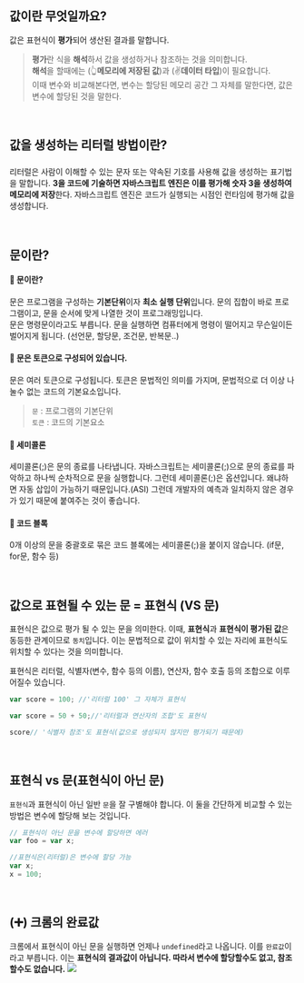 ## 값이란 무엇일까요?
값은 표현식이 **평가**되어 생산된 결과를 말합니다. 
> **평가**란 식을 **해석**하서 값을 생성하거나 참조하는 것을 의미합니다. <br/>
>**해석**을 할때에는 (👆**메모리에 저장된 값**)과 (✌**데이터 타입**)이 필요합니다. <br/>
이때 변수와 비교해본다면, 변수는 할당된 메모리 공간 그 자체를 말한다면, 값은 변수에 할당된 것을 말한다.

<br/>

## 값을 생성하는 리터럴 방법이란?

### 
리터럴은 사람이 이해할 수 있는 문자 또는 약속된 기호를 사용해 값을 생성하는 표기법을 말합니다. **3을 코드에 기술하면 자바스크립트 엔진은 이를 평가해 숫자 3을 생성하여 메모리에 저장**한다. 자바스크립트 엔진은 코드가 실행되는 시점인 런타임에 평가해 값을 생성합니다.

<br/>

## 문이란?
#### 🔎 문이란?
문은 프로그램을 구성하는 **기본단위**이자 **최소 실행 단위**입니다. 문의 집합이 바로 프로그램이고, 문을 순서에 맞게 나열한 것이 프로그래밍입니다.<br/>
문은 명령문이라고도 부릅니다. 문을 실행하면 컴퓨터에게 명령이 떨어지고 무슨일이든 벌어지게 됩니다. (선언문, 할당문, 조건문, 반복문..)

#### 🔎 문은 토큰으로 구성되어 있습니다.
문은 여러 토큰으로 구성됩니다. 토큰은 문법적인 의미를 가지며, 문법적으로 더 이상 나눌수 없는 코드의 기본요소입니다. 

> `문` : 프로그램의 기본단위 <br/>
> `토큰` : 코드의 기본요소

#### 🔎 세미콜론
세미콜론(;)은 문의 종료를 나타냅니다. 자바스크립트는 세미콜론(;)으로 문의 종료를 파악하고 하나씩 순차적으로 문을 실행합니다. 그런데 세미콜론(;)은 옵션입니다. 왜냐하면 자동 삽입이 가능하기 때문입니다.(ASI) 그런데 개발자의 예측과 일치하지 않은 경우가 있기 때문에 붙여주는 것이 좋습니다.

#### 🔎 코드 블록
0개 이상의 문을 중괄호로 묶은 코드 블록에는 세미콜론(;)을 붙이지 않습니다. (if문, for문, 함수 등)

<br/>

## 값으로 표현될 수 있는 문 = 표현식 (VS 문)
표현식은 값으로 평가 될 수 있는 문을 의미한다. 이때, **표현식**과 **표현식이 평가된 값**은 동등한 관계이므로 `동치`입니다. 이는 문법적으로 값이 위치할 수 있는 자리에 표현식도 위치할 수 있다는 것을 의미합니다. 

표현식은 리터럴, 식별자(변수, 함수 등의 이름), 연산자, 함수 호출 등의 조합으로 이루어질수 있습니다. 

```javascript
var score = 100; //'리터럴 100' 그 자체가 표현식

var score = 50 + 50;//'리터럴과 연산자의 조합'도 표현식

score// '식별자 참조'도 표현식(값으로 생성되지 않지만 평가되기 때문에)
```

<br/>

## 표현식 vs 문(표현식이 아닌 문)

`표현식`과 표현식이 아닌 일반 `문`을 잘 구별해야 합니다. 이 둘을 간단하게 비교할 수 있는 방법은 변수에 할당해 보는 것입니다.

```javascript
// 표현식이 아닌 문을 변수에 할당하면 에러
var foo = var x;

//표현식은(리터럴)은 변수에 할당 가능
var x;
x = 100;
```

<br/>

## (➕) 크롬의 완료값

크롬에서 표현식이 아닌 문을 실행하면 언제나 `undefined`라고 나옵니다. 이를 `완료값`이라고 부릅니다. 이는 **표현식의 결과값이 아닙니다. 따라서 변수에 할당할수도 없고, 참조할수도 없습니다.**
![](https://velog.velcdn.com/images/boyeon_jeong/post/31acbd0c-e51c-43b3-ab0b-af8f1dcb2f9c/image.png)
